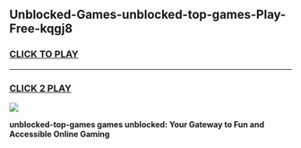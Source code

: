 
## Unblocked-Games-unblocked-top-games-Play-Free-kqgj8
<h3>
<a href="https://premium76.site?title=unblocked-top-games&ref=22A">CLICK TO PLAY</a></h3>
<hr>

<h3>
<a href="https://premium76.site?title=unblocked-top-games&ref=22A">CLICK 2 PLAY</a>
  
</h3>

<a href="https://premium76.site?title=unblocked-top-games&ref=22A"><img src="https://clearcache.store/games.png"></a>


**unblocked-top-games games unblocked: Your Gateway to Fun and Accessible Online Gaming**
